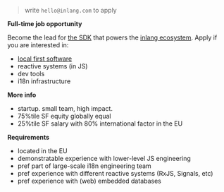 > write `hello@inlang.com` to apply

**Full-time job opportunity**

Become the lead for [the SDK](https://inlang.com/documentation) that powers the [inlang ecosystem](https://inlang.com/c/apps). Apply if you are interested in:


- [local first software](https://www.inkandswitch.com/local-first/)
- reactive systems (in JS)
- dev tools
- i18n infrastructure

**More info**

- startup. small team, high impact.
- 75%tile SF equity globally equal
- 25%tile SF salary with 80% international factor in the EU
    
**Requirements**

- located in the EU
- demonstratable experience with lower-level JS engineering 
- pref part of large-scale i18n engineering team 
- pref experience with different reactive systems (RxJS, Signals, etc)
- pref experience with (web) embedded databases
